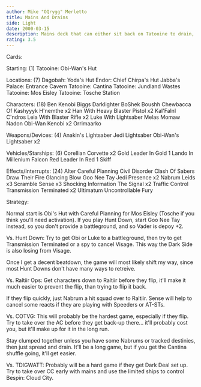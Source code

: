 ```yaml
---
author: Mike "OQrygg" Merletto
title: Mains And Drains
side: Light
date: 2000-03-15
description: Mains deck that can either sit back on Tatooine to drain, or bring the fight to the opponent's turf.
rating: 3.5
---
```

Cards: 

Starting: (1)
Tatooine: Obi-Wan's Hut

Locations: (7)
Dagobah: Yoda's Hut
Endor: Chief Chirpa's Hut
Jabba's Palace: Entrance Cavern
Tatooine: Cantina
Tatooine: Jundland Wastes
Tatooine: Mos Eisley
Tatooine: Tosche Station

Characters: (18)
Ben Kenobi
Biggs Darklighter
BoShek
Boushh
Chewbacca Of Kashyyyk
H'nemthe x2
Han With Heavy Blaster Pistol x2
Kal'Falnl C'ndros
Leia With Blaster Rifle x2
Luke With Lightsaber
Melas
Momaw Nadon
Obi-Wan Kenobi x2
Orrimaarko

Weapons/Devices: (4)
Anakin's Lightsaber
Jedi Lightsaber
Obi-Wan's Lightsaber x2

Vehicles/Starships: (6)
Corellian Corvette x2
Gold Leader In Gold 1
Lando In Millenium Falcon
Red Leader In Red 1
Skiff

Effects/Interrupts: (24)
Alter
Careful Planning
Civil Disorder
Clash Of Sabers
Draw Their Fire
Glancing Blow
Goo Nee Tay
Jedi Presence x2
Nabrum Leids x3
Scramble
Sense x3
Shocking Information
The Signal x2
Traffic Control
Transmission Terminated x2
Ultimatum
Uncontrollable Fury 

Strategy: 

Normal start is Obi's Hut with Careful Planning for Mos Eisley (Tosche if you think you'll need activation). If you play Hunt Down, start Goo Nee Tay instead, so you don't provide a battleground, and so Vader is depoy +2.

Vs. Hunt Down:
Try to get Obi or Luke to a battleground, then try to get Transmission Terminated or a spy to cancel Visage. This way the Dark Side is also losing from Visage.

Once I get a decent beatdown, the game will most likely shift my way, since most Hunt Downs don't have many ways to retreive.

Vs. Raltiir Ops:
Get characters down to Raltiir before they flip, it'll make it much easier to prevent the flip, than trying to flip it back.

If they flip quickly, just Nabrum a hit squad over to Raltiir. Sense will help to cancel some reacts if they are playing with Speeders or AT-STs.

Vs. COTVG:
This will probably be the hardest game, especially if they flip. Try to take over the AC before they get back-up there... it'll probably cost you, but it'll make up for it in the long run.

Stay clumped together unless you have some Nabrums or tracked destinies, then just spread and drain. It'll be a long game, but if you get the Cantina shuffle going, it'll get easier.

Vs. TDIGWATT:
Probably will be a hard game if they get Dark Deal set up. Try to take over CC early with mains and use the limited ships to control Bespin: Cloud City. 